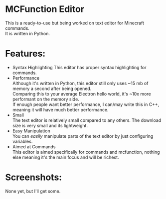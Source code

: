 # MCFunction Editor
This is a ready-to-use but being worked on text editor for Minecraft commands.<br>
It is written in Python.
# Features:
* Syntax Highlighting
This editor has proper syntax highlighting for commands.
* Performance<br>
Although it's written in Python, this editor still only uses ~15 mb of memory a second after being opened.<br>
Comparing this to your average Electron hello world, it's ~10x more performant on the memory side.<br>
If enough people want better performance, I can/may write this in C++, meaning it will have much better performance.
* Small<br>
The text editor is relatively small compared to any others. The download size is very small and its lightweight.
* Easy Manipulation<br>
You can *easily* manipulate parts of the text editor by just configuring variables.
* Aimed at Commands<br>
This editor is aimed specifically for commands and mcfunction, nothing else meaning it's the main focus and will be richest.
# Screenshots:
None yet, but I'll get some.
